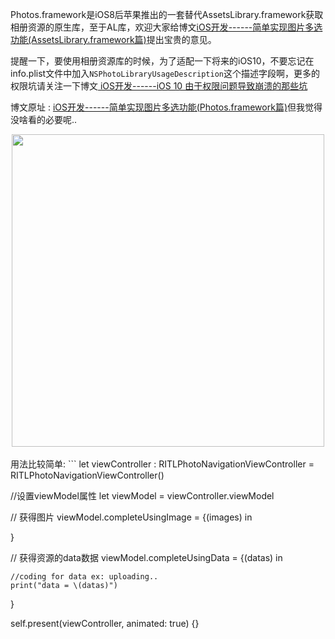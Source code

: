 Photos.framework是iOS8后苹果推出的一套替代AssetsLibrary.framework获取相册资源的原生库，至于AL库，欢迎大家给博文[iOS开发------简单实现图片多选功能(AssetsLibrary.framework篇)](http://blog.csdn.net/runintolove/article/details/51163192)提出宝贵的意见。


提醒一下，要使用相册资源库的时候，为了适配一下将来的iOS10，不要忘记在info.plist文件中加入`NSPhotoLibraryUsageDescription`这个描述字段啊，更多的权限坑请关注一下博文[ iOS开发------iOS 10 由于权限问题导致崩溃的那些坑](http://www.jianshu.com/p/7888e26ac2c6)

博文原址 : [iOS开发------简单实现图片多选功能(Photos.framework篇)](http://www.jianshu.com/p/140f8996279e)但我觉得没啥看的必要呢..

<div align="center"><img src="http://7xruse.com1.z0.glb.clouddn.com/RITLPhotos.gif" height=500></img></div>
<br>
用法比较简单:
```
let viewController : RITLPhotoNavigationViewController = RITLPhotoNavigationViewController()

//设置viewModel属性
let viewModel = viewController.viewModel

// 获得图片
viewModel.completeUsingImage = {(images) in

    
}

// 获得资源的data数据
viewModel.completeUsingData = {(datas) in
    
    //coding for data ex: uploading..
    print("data = \(datas)")
}

self.present(viewController, animated: true) {}

```

